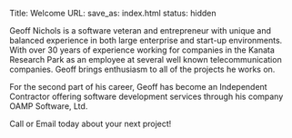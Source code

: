 Title: Welcome
URL:
save_as: index.html
status: hidden

Geoff Nichols is a software veteran and entrepreneur with unique and balanced experience in both large enterprise and start-up environments. With over 30 years of experience working for companies in the Kanata Research Park as an employee at several well known telecommunication companies. Geoff brings enthusiasm to all of the projects he works on.

For the second part of his career, Geoff has become an Independent Contractor offering software development services through his company OAMP Software, Ltd.

Call or Email today about your next project! 
